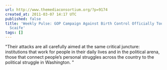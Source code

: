 ```yaml
---
url: http://www.themediaconsortium.org/?p=9174
created_at: 2011-03-07 14:17 UTC
published: false
title: 'Weekly Pulse: GOP Campaign Against Birth Control Officially Too Crazy for
  Scaife'
tags: []
---
```


"Their attacks are all carefully aimed at the same critical juncture: institutions that work for people in their daily lives and in the political arena, those that connect people’s personal struggles across the country to the political struggle in Washington. "
